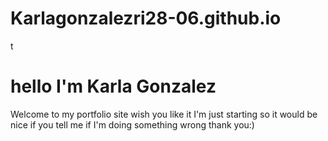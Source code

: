 # Karlagonzalezri28-06.github.io
<!DOCTYPE html>
<html> 
<head>
<title>My portfolio</title>t
</head>
<body>
  <h1>hello I'm Karla Gonzalez</h1>
  <p>Welcome to my portfolio site wish you like it I'm just starting so it would be nice if you tell me if I'm doing something wrong thank you:)</p>
</body>
</html>
